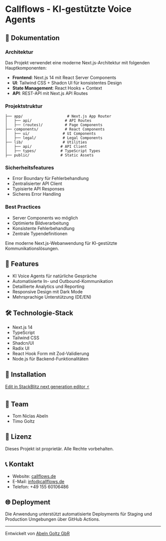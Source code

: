 # Callflows - KI-gestützte Voice Agents

## 📝 Dokumentation

### Architektur

Das Projekt verwendet eine moderne Next.js-Architektur mit folgenden Hauptkomponenten:

- **Frontend**: Next.js 14 mit React Server Components
- **UI**: Tailwind CSS + Shadcn UI für konsistentes Design
- **State Management**: React Hooks + Context
- **API**: REST-API mit Next.js API Routes

### Projektstruktur

```
├── app/                    # Next.js App Router
│   ├── api/               # API Routes
│   ├── (routes)/          # Page Components
├── components/            # React Components
│   ├── ui/               # UI Components
│   ├── legal/            # Legal Components
├── lib/                  # Utilities
│   ├── api/             # API Client
│   ├── types/           # TypeScript Types
├── public/              # Static Assets
```

### Sicherheitsfeatures

- Error Boundary für Fehlerbehandlung
- Zentralisierter API Client
- Typisierte API Responses
- Sicheres Error Handling

### Best Practices

- Server Components wo möglich
- Optimierte Bildverarbeitung
- Konsistente Fehlerbehandlung
- Zentrale Typendefinitionen

Eine moderne Next.js-Webanwendung für KI-gestützte Kommunikationslösungen.

## 🚀 Features

- KI Voice Agents für natürliche Gespräche
- Automatisierte In- und Outbound-Kommunikation
- Detaillierte Analytics und Reporting
- Responsive Design mit Dark Mode
- Mehrsprachige Unterstützung (DE/EN)

## 🛠️ Technologie-Stack

- Next.js 14
- TypeScript
- Tailwind CSS
- Shadcn/UI
- Radix UI
- React Hook Form mit Zod-Validierung
- Node.js für Backend-Funktionalitäten

## 🔧 Installation

[Edit in StackBlitz next generation editor ⚡️](https://stackblitz.com/~/github.com/Timo1002/callflows)

## 👥 Team

- Tom Niclas Abeln
- Timo Goltz

## 📄 Lizenz

Dieses Projekt ist proprietär. Alle Rechte vorbehalten.

## 📞 Kontakt

- Website: [callflows.de](https://callflows.de)
- E-Mail: info@callflows.de
- Telefon: +49 155 60106486

## 🌐 Deployment

Die Anwendung unterstützt automatisierte Deployments für Staging und Production Umgebungen über GitHub Actions.

---

Entwickelt von [Abeln Goltz GbR](https://callflows.de)